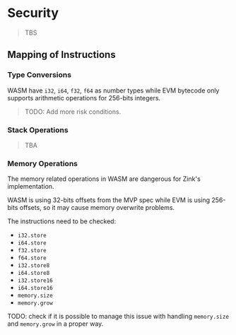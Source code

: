 # Security

> TBS

## Mapping of Instructions

### Type Conversions

WASM have `i32`, `i64`, `f32`, `f64` as number types while EVM bytecode
only supports arithmetic operations for 256-bits integers.

> TODO: Add more risk conditions.

### Stack Operations

> TBA

### Memory Operations

The memory related operations in WASM are dangerous for Zink's implementation.

WASM is using 32-bits offsets from the MVP spec while EVM is using 256-bits offsets,
so it may cause memory overwrite problems.

The instructions need to be checked:

- `i32.store`
- `i64.store`
- `f32.store`
- `f64.store`
- `i32.store8`
- `i64.store8`
- `i32.store16`
- `i64.store16`
- `memory.size`
- `memory.grow`

TODO: check if it is possible to manage this issue with handling `memory.size` and `memory.grow`
in a proper way.
